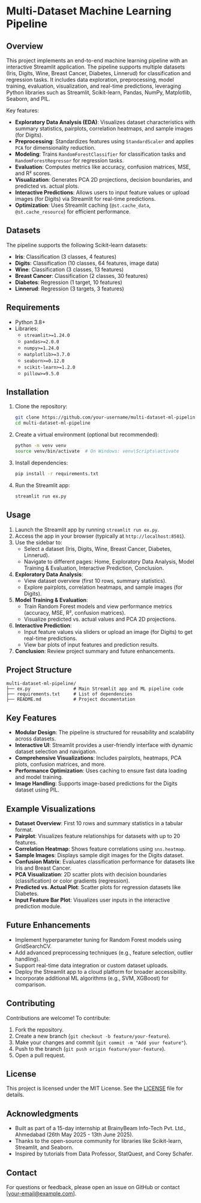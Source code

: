 # Multi-Dataset Machine Learning Pipeline

## Overview
This project implements an end-to-end machine learning pipeline with an interactive Streamlit application. The pipeline supports multiple datasets (Iris, Digits, Wine, Breast Cancer, Diabetes, Linnerud) for classification and regression tasks. It includes data exploration, preprocessing, model training, evaluation, visualization, and real-time predictions, leveraging Python libraries such as Streamlit, Scikit-learn, Pandas, NumPy, Matplotlib, Seaborn, and PIL.

Key features:
- **Exploratory Data Analysis (EDA)**: Visualizes dataset characteristics with summary statistics, pairplots, correlation heatmaps, and sample images (for Digits).
- **Preprocessing**: Standardizes features using `StandardScaler` and applies `PCA` for dimensionality reduction.
- **Modeling**: Trains `RandomForestClassifier` for classification tasks and `RandomForestRegressor` for regression tasks.
- **Evaluation**: Computes metrics like accuracy, confusion matrices, MSE, and R² scores.
- **Visualization**: Generates PCA 2D projections, decision boundaries, and predicted vs. actual plots.
- **Interactive Predictions**: Allows users to input feature values or upload images (for Digits) via Streamlit for real-time predictions.
- **Optimization**: Uses Streamlit caching (`@st.cache_data`, `@st.cache_resource`) for efficient performance.

## Datasets
The pipeline supports the following Scikit-learn datasets:
- **Iris**: Classification (3 classes, 4 features)
- **Digits**: Classification (10 classes, 64 features, image data)
- **Wine**: Classification (3 classes, 13 features)
- **Breast Cancer**: Classification (2 classes, 30 features)
- **Diabetes**: Regression (1 target, 10 features)
- **Linnerud**: Regression (3 targets, 3 features)

## Requirements
- Python 3.8+
- Libraries:
  - `streamlit>=1.24.0`
  - `pandas>=2.0.0`
  - `numpy>=1.24.0`
  - `matplotlib>=3.7.0`
  - `seaborn>=0.12.0`
  - `scikit-learn>=1.2.0`
  - `pillow>=9.5.0`

## Installation
1. Clone the repository:
   ```bash
   git clone https://github.com/your-username/multi-dataset-ml-pipeline.git
   cd multi-dataset-ml-pipeline
   ```
2. Create a virtual environment (optional but recommended):
   ```bash
   python -m venv venv
   source venv/bin/activate  # On Windows: venv\Scripts\activate
   ```
3. Install dependencies:
   ```bash
   pip install -r requirements.txt
   ```
4. Run the Streamlit app:
   ```bash
   streamlit run ex.py
   ```

## Usage
1. Launch the Streamlit app by running `streamlit run ex.py`.
2. Access the app in your browser (typically at `http://localhost:8501`).
3. Use the sidebar to:
   - Select a dataset (Iris, Digits, Wine, Breast Cancer, Diabetes, Linnerud).
   - Navigate to different pages: Home, Exploratory Data Analysis, Model Training & Evaluation, Interactive Prediction, Conclusion.
4. **Exploratory Data Analysis**:
   - View dataset overview (first 10 rows, summary statistics).
   - Explore pairplots, correlation heatmaps, and sample images (for Digits).
5. **Model Training & Evaluation**:
   - Train Random Forest models and view performance metrics (accuracy, MSE, R², confusion matrices).
   - Visualize predicted vs. actual values and PCA 2D projections.
6. **Interactive Prediction**:
   - Input feature values via sliders or upload an image (for Digits) to get real-time predictions.
   - View bar plots of input features and prediction results.
7. **Conclusion**: Review project summary and future enhancements.

## Project Structure
```
multi-dataset-ml-pipeline/
├── ex.py                # Main Streamlit app and ML pipeline code
├── requirements.txt     # List of dependencies
├── README.md            # Project documentation
```

## Key Features
- **Modular Design**: The pipeline is structured for reusability and scalability across datasets.
- **Interactive UI**: Streamlit provides a user-friendly interface with dynamic dataset selection and navigation.
- **Comprehensive Visualizations**: Includes pairplots, heatmaps, PCA plots, confusion matrices, and more.
- **Performance Optimization**: Uses caching to ensure fast data loading and model training.
- **Image Handling**: Supports image-based predictions for the Digits dataset using PIL.

## Example Visualizations
- **Dataset Overview**: First 10 rows and summary statistics in a tabular format.
- **Pairplot**: Visualizes feature relationships for datasets with up to 20 features.
- **Correlation Heatmap**: Shows feature correlations using `sns.heatmap`.
- **Sample Images**: Displays sample digit images for the Digits dataset.
- **Confusion Matrix**: Evaluates classification performance for datasets like Iris and Breast Cancer.
- **PCA Visualization**: 2D scatter plots with decision boundaries (classification) or color gradients (regression).
- **Predicted vs. Actual Plot**: Scatter plots for regression datasets like Diabetes.
- **Input Feature Bar Plot**: Visualizes user inputs in the interactive prediction module.

## Future Enhancements
- Implement hyperparameter tuning for Random Forest models using GridSearchCV.
- Add advanced preprocessing techniques (e.g., feature selection, outlier handling).
- Support real-time data integration or custom dataset uploads.
- Deploy the Streamlit app to a cloud platform for broader accessibility.
- Incorporate additional ML algorithms (e.g., SVM, XGBoost) for comparison.

## Contributing
Contributions are welcome! To contribute:
1. Fork the repository.
2. Create a new branch (`git checkout -b feature/your-feature`).
3. Make your changes and commit (`git commit -m "Add your feature"`).
4. Push to the branch (`git push origin feature/your-feature`).
5. Open a pull request.

## License
This project is licensed under the MIT License. See the [LICENSE](LICENSE) file for details.

## Acknowledgments
- Built as part of a 15-day internship at BrainyBeam Info-Tech Pvt. Ltd., Ahmedabad (26th May 2025 - 13th June 2025).
- Thanks to the open-source community for libraries like Scikit-learn, Streamlit, and Seaborn.
- Inspired by tutorials from Data Professor, StatQuest, and Corey Schafer.

## Contact
For questions or feedback, please open an issue on GitHub or contact [your-email@example.com].